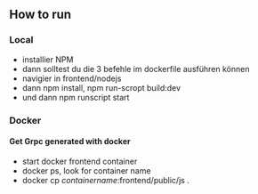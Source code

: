 
## How to run 

### Local

- installier NPM
- dann solltest du die 3 befehle im dockerfile ausführen können
- navigier in frontend/nodejs
- dann npm install, npm run-scropt build:dev
- und dann npm runscript start

### Docker

#### Get Grpc generated with docker

- start docker frontend container
- docker ps, look for container name
- docker cp $container name$:frontend/public/js .
